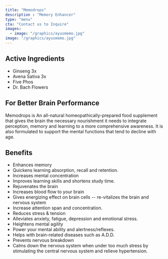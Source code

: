 ```yaml
---
title: "Memodrops"
description : "Memory Enhancer"
type: "menu"
cta: "Contact us to Inquire"
images:
  - image: "/graphics/ayusmemo.jpg"
image: "/graphics/ayusmemo.jpg"  
---
```



## Active Ingredients

- Ginseng 3x
- Avena Sativa 3x
- Five Phos
- Dr. Bach Flowers



## For Better Brain Performance

Memodrops is An all-natural homeopathically-prepared food supplement that gives the brain the necessary nourishment it needs to integrate perception, memory and learning to a more comprehensive awareness. It is also formulated to support the mental functions that tend to decline with age.

## Benefits

- Enhances memory
- Quickens learning absorption, recall and retention.
- Increases mental concentration
- Improves learning skills and shortens study time.
- Rejuvenates the brain
- Increases blood flow to your brain
- Gives energizing effect on brain cells -- re-vitalizes the brain and nervous system
- Increase attention span and concentration.
- Reduces stress & tension
- Alleviates anxiety, fatigue, depression and emotional stress.
- Heightens mental agility
- Power your mental ability and alertness/reflexes.
- Helps with brain-related diseases such as A.D.D.
- Prevents nervous breakdown
- Calms down the nervous system when under too much stress by stimulating the central nervous system and relieve hypertension.
<!-- - Helps to promote longevity
- Prevents cardiovascular, circulatory and connective tissue disorders
- combats aging, improves energy and stamina. -->
<!-- - antibacterial, anti-viral, anti-inflammatory, anti-ulcerogenic, anxiolytic, a cerebral tonic, a circulatory stimulant, a diuretic, nervine, vulnerary and aid wound healing. -->
